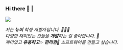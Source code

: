 ### Hi there 👋 | 

<a href="https://github.com/2SunE"><img src="https://hits.seeyoufarm.com/api/count/incr/badge.svg?url=https%3A%2F%2Fgithub.com%2F2SunE&count_bg=%23D1D3FF&title_bg=%239A92FF&icon=iconify.svg&icon_color=%23FFFFFF&title=2SunE&edge_flat=false"/></a>


<p>
  <em>
    저는 <b>뉴비</b> 학생 개발자입니다. 👩🏻‍💻 <br>
    다양한 재미있는 것들을 <b>개발</b>하는 걸 좋아합니다. 🎁 <br>
    재미있고 <b>유용하고</b>✨ <b>편리한</b>🎉 소프트웨어를 만들고 싶습니다. 
  </em>  
</p>

